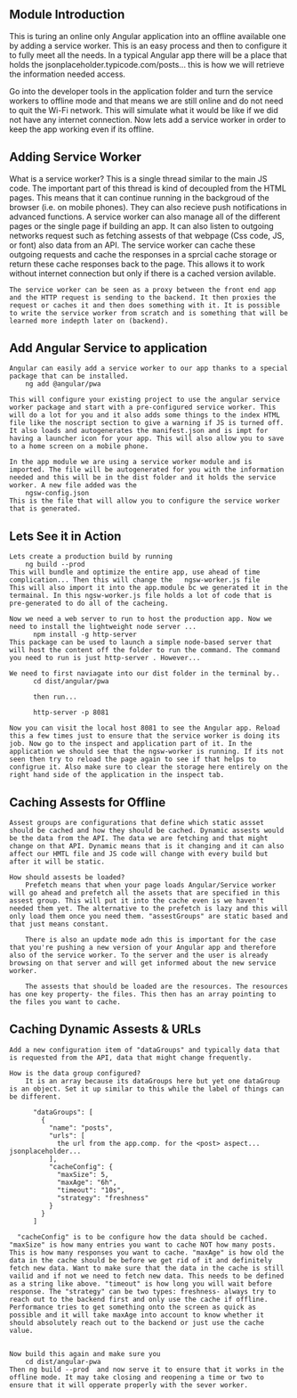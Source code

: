 ## Module Introduction
  This is turing an online only Angular application into an offline available one by adding a service worker. This is an easy process and then to configure it to fully meet all the needs. In a typical Angular app there will be a place that holds the jsonplaceholder.typicode.com/posts... this is how we will retrieve the information needed access. 

  Go into the developer tools in the application folder and turn the service workers to offline mode and that means we are still online and do not need to quit the Wi-Fi network. This will simulate what it would be like if we did not have any internet connection. Now lets add a service worker in order to keep the app working even if its offline. 

## Adding Service Worker

  What is a service worker? 
    This is a single thread similar to the main JS code. The important part of this thread is kind of decoupled from the HTML pages. This means that it can continue running in the backgroud of the browser (i.e. on mobile phones). They can also recieve push notifications in advanced functions. A service worker can also manage all of the different pages or the single page if building an app. It can also listen to outgoing networks request such as fetching assests of that webpage (Css code, JS, or font) also data from an API. The service worker can cache these outgoing requests and cache the responses in a sprcial cache storage or return these cache responses back to the page. This allows it to work without internet connection but only if there is a cached version avilable. 

    The service worker can be seen as a proxy between the front end app and the HTTP request is sending to the backend. It then proxies the request or caches it and then does something with it. It is possible to write the service worker from scratch and is something that will be learned more indepth later on (backend). 

## Add Angular Service to application

    Angular can easily add a service worker to our app thanks to a special package that can be installed. 
        ng add @angular/pwa

    This will configure your existing project to use the angular service worker package and start with a pre-configured service worker. This will do a lot for you and it also adds some things to the index HTML file like the noscript section to give a warning if JS is turned off. It also loads and autogenerates the manifest.json and is impt for having a launcher icon for your app. This will also allow you to save to a home screen on a mobile phone. 

    In the app module we are using a service worker module and is imported. The file will be autogenerated for you with the information needed and this will be in the dist folder and it holds the service worker. A new file added was the 
        ngsw-config.json
    This is the file that will allow you to configure the service worker that is generated. 

## Lets See it in Action

    Lets create a production build by running 
        ng build --prod
    This will bundle and optimize the entire app, use ahead of time complication... Then this will change the   ngsw-worker.js file
    This will also import it into the app.module bc we generated it in the termainal. In this ngsw-worker.js file holds a lot of code that is pre-generated to do all of the cacheing. 

    Now we need a web server to run to host the production app. Now we need to install the lightweight node server ...
          npm install -g http-server
    This package can be used to launch a simple node-based server that will host the content off the folder to run the command. The command you need to run is just http-server . However...

    We need to first naviagate into our dist folder in the terminal by..
          cd dist/angular/pwa

          then run...

          http-server -p 8081

    Now you can visit the local host 8081 to see the Angular app. Reload this a few times just to ensure that the service worker is doing its job. Now go to the inspect and application part of it. In the application we should see that the ngsw-worker is running. If its not seen then try to reload the page again to see if that helps to configrue it. Also make sure to clear the storage here entirely on the right hand side of the application in the inspect tab. 

## Caching Assests for Offline
    Assest groups are configurations that define which static assset should be cached and how they should be cached. Dynamic assests would be the data from the API. The data we are fetching and that might change on that API. Dynamic means that is it changing and it can also affect our HMTL file and JS code will change with every build but after it will be static. 

    How should assests be loaded? 
        Prefetch means that when your page loads Angular/Service worker will go ahead and prefetch all the assets that are specified in this assest group. This will put it into the cache even is we haven't needed them yet. The alternative to the prefetch is lazy and this will only load them once you need them. "assestGroups" are static based and that just means constant. 

        There is also an update mode adn this is important for the case that you're pushing a new version of your Angular app and therefore also of the service worker. To the server and the user is already browsing on that server and will get informed about the new service worker. 

        The assests that should be loaded are the resources. The resources has one key property- the files. This then has an array pointing to the files you want to cache. 



## Caching Dynamic Assests & URLs
    Add a new configuration item of "dataGroups" and typically data that is requested from the API, data that might change frequently. 

    How is the data group configured?
        It is an array because its dataGroups here but yet one dataGroup is an object. Set it up similar to this while the label of things can be different. 

          "dataGroups": [
            {
              "name": "posts",
              "urls": [
                the url from the app.comp. for the <post> aspect... jsonplaceholder...
              ],
              "cacheConfig": {
                "maxSize": 5,
                "maxAge": "6h",
                "timeout": "10s",
                "strategy": "freshness"
              }
            }
          ]

      "cacheConfig" is to be configure how the data should be cached. "maxSize" is how many entries you want to cache NOT how many posts. This is how many responses you want to cache. "maxAge" is how old the data in the cache should be before we get rid of it and definitely fetch new data. Want to make sure that the data in the cache is still vailid and if not we need to fetch new data. This needs to be defined as a string like above. "timeout" is how long you will wait before response. The "strategy" can be two types: freshness- always try to reach out to the backend first and only use the cache if offline. Performance tries to get something onto the screen as quick as possible and it will take maxAge into account to know whether it should absolutely reach out to the backend or just use the cache value. 


    Now build this again and make sure you 
        cd dist/angular-pwa 
    Then ng build --prod  and now serve it to ensure that it works in the offline mode. It may take closing and reopening a time or two to ensure that it will opperate properly with the sever worker. 